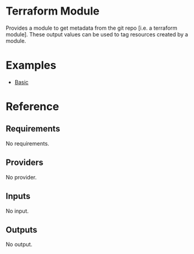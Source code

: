 # Terraform Module
Provides a module to get metadata from the git repo [i.e. a terraform module].  These output values can be used to tag resources created by a module.

# Examples
 - [Basic](./examples/basic/)

# Reference
<!--- BEGIN_TF_DOCS --->
## Requirements

No requirements.

## Providers

No provider.

## Inputs

No input.

## Outputs

No output.

<!--- END_TF_DOCS --->
